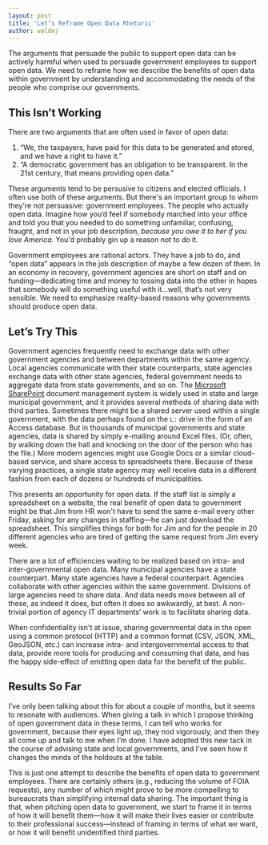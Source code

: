 ```yaml
---
layout: post
title: 'Let’s Reframe Open Data Rhetoric'
author: waldoj
---
```


The arguments that persuade the public to support open data can be actively harmful when used to persuade government employees to support open data. We need to reframe how we describe the benefits of open data within government by understanding and accommodating the needs of the people who comprise our governments.

## This Isn’t Working

There are two arguments that are often used in favor of open data:

1. “We, the taxpayers, have paid for this data to be generated and stored, and we have a right to have it.”
2. “A democratic government has an obligation to be transparent. In the 21st century, that means providing open data.”

These arguments tend to be persusive to citizens and elected officials. I often use both of these arguments. But there's an important group to whom they're not persuasive: government employees. The people who actually open data. Imagine how you‘d feel if somebody marched into your office and told you that you needed to do something unfamiliar, confusing, fraught, and not in your job description, *because you owe it to her if you love America.* You'd probably gin up a reason not to do it.

Government employees are rational actors. They have a job to do, and “open data” appears in the job description of maybe a few dozen of them. In an economy in recovery, government agencies are short on staff and on funding—dedicating time and money to tossing data into the ether in hopes that somebody will do something useful with it...well, that’s not very sensible. We need to emphasize reality-based reasons why governments should produce open data.

## Let’s Try This

Government agencies frequently need to exchange data with other government agencies and between departments within the same agency. Local agencies communicate with their state counterparts, state agencies exchange data with other state agencies, federal government needs to aggregate data from state governments, and so on. The [Microsoft SharePoint](http://office.microsoft.com/en-us/sharepoint/) document management system is widely used in state and large municipal government, and it provides several methods of sharing data with third parties. Sometimes there might be a shared server used within a single government, with the data perhaps found on the `L:` drive in the form of an Access database. But in thousands of municipal governments and state agencies, data is shared by simply e-mailing around Excel files. (Or, often, by walking down the hall and knocking on the door of the person who has the file.) More modern agencies might use Google Docs or a similar cloud-based service, and share access to spreadsheets there. Because of these varying practices, a single state agency may well receive data in a different fashion from each of dozens or hundreds of municipalities.

This presents an opportunity for open data. If the staff list is simply a spreadsheet on a website, the real benefit of open data to government might be that Jim from HR won't have to send the same e-mail every other Friday, asking for any changes in staffing—he can just download the spreadsheet. This simplifies things for both for Jim and for the people in 20 different agencies who are tired of getting the same request from Jim every week.

There are a lot of efficiencies waiting to be realized based on intra- and inter-governmental open data. Many municipal agencies have a state counterpart. Many state agencies have a federal counterpart. Agencies collaborate with other agencies within the same government. Divisions of large agencies need to share data. And data needs move between all of these, as indeed it does, but often it does so awkwardly, at best. A non-trivial portion of agency IT departments’ work is to facilitate sharing data. 

When confidentiality isn't at issue, sharing governmental data in the open using a common protocol (HTTP) and a common format (CSV, JSON, XML, GeoJSON, etc.) can increase intra- and intergovernmental access to that data, provide more tools for producing and consuming that data, and has the happy side-effect of emitting open data for the benefit of the public.

## Results So Far

I’ve only been talking about this for about a couple of months, but it seems to resonate with audiences. When giving a talk in which I propose thinking of open government data in these terms, I can tell who works for government, because their eyes light up, they nod vigorously, and then they all come up and talk to me when I’m done. I have adopted this new tack in the course of advising state and local governments, and I've seen how it changes the minds of the holdouts at the table.

This is just one attempt to describe the benefits of open data to government employees. There are certainly others (e.g., reducing the volume of FOIA requests), any number of which might prove to be more compelling to bureaucrats than simplifying internal data sharing. The important thing is that, when pitching open data to government, we start to frame it in terms of how it will benefit them—how it will make their lives easier or contribute to their professional success—instead of framing in terms of what *we* want, or how it will benefit unidentified third parties.